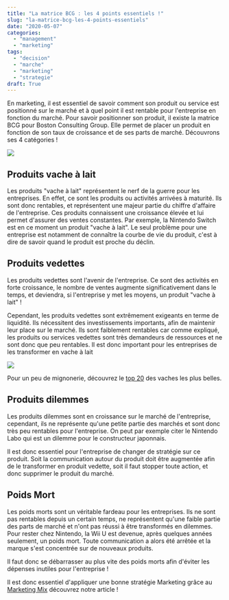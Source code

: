 ```yaml
---
title: "La matrice BCG : les 4 points essentiels !"
slug: "la-matrice-bcg-les-4-points-essentiels"
date: "2020-05-07"
categories: 
  - "management"
  - "marketing"
tags: 
  - "decision"
  - "marche"
  - "marketing"
  - "strategie"
draft: True
---
```


En marketing, il est essentiel de savoir comment son produit ou service est positionné sur le marché et à quel point il est rentable pour l'entreprise en fonction du marché. Pour savoir positionner son produit, il existe la matrice BCG pour Boston Consulting Group. Elle permet de placer un produit en fonction de son taux de croissance et de ses parts de marché. Découvrons ses 4 catégories !

![](images/Copie-de-Copie-de-Notoriété.png)

## Produits vache à lait

Les produits "vache à lait" représentent le nerf de la guerre pour les entreprises. En effet, ce sont les produits ou activités arrivées à maturité. Ils sont donc rentables, et représentent une majeur partie du chiffre d'affaire de l'entreprise. Ces produits connaissent une croissance élevée et lui permet d'assurer des ventes constantes. Par exemple, la Nintendo Switch est en ce moment un produit "vache à lait". Le seul problème pour une entreprise est notamment de connaître la courbe de vie du produit, c'est à dire de savoir quand le produit est proche du déclin.

## Produits vedettes

Les produits vedettes sont l'avenir de l'entreprise. Ce sont des activités en forte croissance, le nombre de ventes augmente significativement dans le temps, et deviendra, si l'entreprise y met les moyens, un produit "vache à lait" !

Cependant, les produits vedettes sont extrêmement exigeants en terme de liquidité. Ils nécessitent des investissements importants, afin de maintenir leur place sur le marché. Ils sont faiblement rentables car comme expliqué, les produits ou services vedettes sont très demandeurs de ressources et ne sont donc que peu rentables. Il est donc important pour les entreprises de les transformer en vache à lait

![](images/animal-calf-close-up-countryside-590497-1-1024x1024.jpg)

Pour un peu de mignonerie, découvrez le [top 20](https://www.futura-sciences.com/planete/photos/campagne-plus-belles-races-vaches-20-photos-1348/) des vaches les plus belles.

## Produits dilemmes

Les produits dilemmes sont en croissance sur le marché de l'entreprise, cependant, ils ne représente qu'une petite partie des marchés et sont donc très peu rentables pour l'entreprise. On peut par exemple citer le Nintendo Labo qui est un dilemme pour le constructeur japonnais.

Il est donc essentiel pour l'entreprise de changer de stratégie sur ce produit. Soit la communication autour du produit doit être augmentée afin de le transformer en produit vedette, soit il faut stopper toute action, et donc supprimer le produit du marché.

## Poids Mort

Les poids morts sont un véritable fardeau pour les entreprises. Ils ne sont pas rentables depuis un certain temps, ne représentent qu'une faible partie des parts de marché et n'ont pas réussi à être transformés en dilemmes. Pour rester chez Nintendo, la Wii U est devenue, après quelques années seulement, un poids mort. Toute communication a alors été arrêtée et la marque s'est concentrée sur de nouveaux produits.

Il faut donc se débarrasser au plus vite des poids morts afin d'éviter les dépenses inutiles pour l'entreprise !

Il est donc essentiel d'appliquer une bonne stratégie Marketing grâce au [Marketing Mix](https://keskec.fr/marketing/elouan/417/) découvrez notre article !
